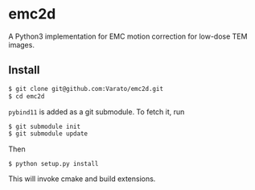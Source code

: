 # emc2d

A Python3 implementation for EMC motion correction for low-dose TEM images.

## Install

```bash
$ git clone git@github.com:Varato/emc2d.git
$ cd emc2d
```

`pybind11` is added as a git submodule. To fetch it, run

```bash
$ git submodule init
$ git submodule update
```

Then

```buildoutcfg
$ python setup.py install
```

This will invoke cmake and build extensions.
